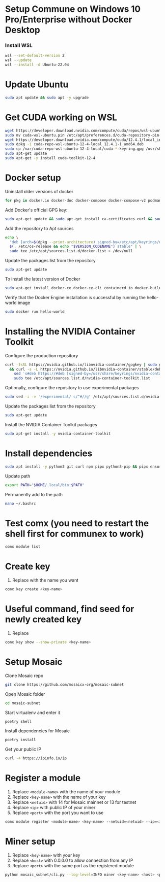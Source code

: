 # Setup Commune on Windows 10 Pro/Enterprise without Docker Desktop


### Install WSL
```sh
wsl --set-default-version 2
wsl --update
wsl --install -d Ubuntu-22.04 
```

# Update Ubuntu
```sh
sudo apt update && sudo apt -y upgrade
```

# Get CUDA working on WSL
```sh
wget https://developer.download.nvidia.com/compute/cuda/repos/wsl-ubuntu/x86_64/cuda-wsl-ubuntu.pin
sudo mv cuda-wsl-ubuntu.pin /etc/apt/preferences.d/cuda-repository-pin-600
wget https://developer.download.nvidia.com/compute/cuda/12.4.1/local_installers/cuda-repo-wsl-ubuntu-12-4-local_12.4.1-1_amd64.deb
sudo dpkg -i cuda-repo-wsl-ubuntu-12-4-local_12.4.1-1_amd64.deb
sudo cp /var/cuda-repo-wsl-ubuntu-12-4-local/cuda-*-keyring.gpg /usr/share/keyrings/
sudo apt-get update
sudo apt-get -y install cuda-toolkit-12-4
```

# Docker setup

Uninstall older versions of docker
```sh
for pkg in docker.io docker-doc docker-compose docker-compose-v2 podman-docker containerd runc; do sudo apt-get remove $pkg; done
```

Add Docker's official GPG key:
```sh
sudo apt-get update && sudo apt-get install ca-certificates curl && sudo install -m 0755 -d /etc/apt/keyrings && sudo curl -fsSL https://download.docker.com/linux/ubuntu/gpg -o /etc/apt/keyrings/docker.asc && sudo chmod a+r /etc/apt/keyrings/docker.asc
```

Add the repository to Apt sources
```sh
echo \
  "deb [arch=$(dpkg --print-architecture) signed-by=/etc/apt/keyrings/docker.asc] https://download.docker.com/linux/ubuntu \
  $(. /etc/os-release && echo "$VERSION_CODENAME") stable" | \
  sudo tee /etc/apt/sources.list.d/docker.list > /dev/null
```

Update the packages list from the repository
```sh
sudo apt-get update
```

To install the latest version of Docker
```sh
sudo apt-get install docker-ce docker-ce-cli containerd.io docker-buildx-plugin docker-compose-plugin -y
```

Verify that the Docker Engine installation is successful by running the hello-world image
```sh
sudo docker run hello-world
```

# Installing the NVIDIA Container Toolkit

Configure the production repository
```sh
curl -fsSL https://nvidia.github.io/libnvidia-container/gpgkey | sudo gpg --dearmor -o /usr/share/keyrings/nvidia-container-toolkit-keyring.gpg \
  && curl -s -L https://nvidia.github.io/libnvidia-container/stable/deb/nvidia-container-toolkit.list | \
    sed 's#deb https://#deb [signed-by=/usr/share/keyrings/nvidia-container-toolkit-keyring.gpg] https://#g' | \
    sudo tee /etc/apt/sources.list.d/nvidia-container-toolkit.list
```

Optionally, configure the repository to use experimental packages
```sh
sudo sed -i -e '/experimental/ s/^#//g' /etc/apt/sources.list.d/nvidia-container-toolkit.list
```

Update the packages list from the repository
```sh
sudo apt-get update
```

Install the NVIDIA Container Toolkit packages
```sh
sudo apt-get install -y nvidia-container-toolkit
```


# Install dependencies
```sh
sudo apt install -y python3 git curl npm pipx python3-pip && pipx ensurepath && pipx install poetry && pip install communex && sudo npm install pm2 -g
```

Update path
```sh
export PATH="$HOME/.local/bin:$PATH"
```

Permanently add to the path
```sh
nano ~/.bashrc 
```


# Test comx (you need to restart the shell first for communex to work)
```sh
comx module list
```

# Create key
1. Replace <key-name> with the name you want
```sh
comx key create <key-name>
```

# Useful command, find seed for newly created key
1. Replace <key-name>

```sh
comx key show --show-private <key-name>
```


# Setup Mosaic

Clone Mosaic repo
```sh
git clone https://github.com/mosaicx-org/mosaic-subnet
```

Open Mosaic folder
```sh
cd mosaic-subnet
```

Start virtualenv and enter it
```sh
poetry shell
```

Install dependencies for Mosaic
```sh
poetry install
```

Get your public IP
```sh
curl -4 https://ipinfo.io/ip
```

# Register a module
1. Replace ```<module-name>``` with the name of your module
2. Replace ```<key-name>``` with the name of your key
3. Replace ```<netuid>``` with 14 for Mosaic mainnet or 13 for testnet
4. Replace ```<ip>``` with public IP of your miner
5. Replace ```<port>``` with the port you want to use

```sh
comx module register <module-name> <key-name> --netuid=<netuid> --ip=<ip> --port=<port>
```

# Miner setup
1. Replace ```<key-name>``` with your key
2. Replace ```<host>``` with 0.0.0.0 to allow connection from any IP
3. Replace ```<port>``` with the same port as the registered module

```sh
python mosaic_subnet/cli.py --log-level=INFO miner <key-name> <host> <port>
```





















